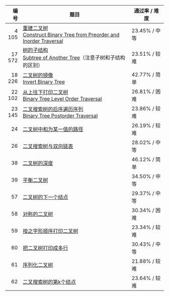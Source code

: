 编号 | 题目 | 通过率 / 难度 |
---:|---|---
 4<br>105 | [重建二叉树](https://www.nowcoder.com/practice/8a19cbe657394eeaac2f6ea9b0f6fcf6?tpId=13&amp;&amp;tqId=11157&amp;rp=1&amp;ru=/activity/oj&amp;qru=/ta/coding-interviews/question-ranking)<br>[Construct Binary Tree from Preorder and Inorder Traversal](https://leetcode.com/problems/construct-binary-tree-from-preorder-and-inorder-traversal/) | 23.45% / 中等
 17<br>572 | [树的子结构](https://www.nowcoder.com/practice/6e196c44c7004d15b1610b9afca8bd88?tpId=13&amp;&amp;tqId=11170&amp;rp=1&amp;ru=/activity/oj&amp;qru=/ta/coding-interviews/question-ranking)<br>[Subtree of Another Tree](https://leetcode.com/problems/subtree-of-another-tree/)（注意子树和子结构的区别） | 23.51% / 较难
 18<br>226 | [二叉树的镜像](https://www.nowcoder.com/practice/564f4c26aa584921bc75623e48ca3011?tpId=13&amp;&amp;tqId=11171&amp;rp=1&amp;ru=/activity/oj&amp;qru=/ta/coding-interviews/question-ranking)<br>[Invert Binary Tree](https://leetcode.com/problems/invert-binary-tree/) | 42.77% / 简单
 22<br>102 | [从上往下打印二叉树](https://www.nowcoder.com/practice/7fe2212963db4790b57431d9ed259701?tpId=13&amp;&amp;tqId=11175&amp;rp=1&amp;ru=/activity/oj&amp;qru=/ta/coding-interviews/question-ranking)<br>[Binary Tree Level Order Traversal](https://leetcode.com/problems/binary-tree-level-order-traversal/) | 26.81% / 困难
 23<br>145 | [二叉搜索树的后序遍历序列](https://www.nowcoder.com/practice/a861533d45854474ac791d90e447bafd?tpId=13&amp;&amp;tqId=11176&amp;rp=1&amp;ru=/activity/oj&amp;qru=/ta/coding-interviews/question-ranking)<br>[Binary Tree Postorder Traversal](https://leetcode.com/problems/binary-tree-postorder-traversal/) | 23.86% / 较难
 24 | [二叉树中和为某一值的路径](https://www.nowcoder.com/practice/b736e784e3e34731af99065031301bca?tpId=13&amp;&amp;tqId=11177&amp;rp=1&amp;ru=/activity/oj&amp;qru=/ta/coding-interviews/question-ranking) | 26.19% / 较难
 26 | [二叉搜索树与双向链表](https://www.nowcoder.com/practice/947f6eb80d944a84850b0538bf0ec3a5?tpId=13&amp;&amp;tqId=11179&amp;rp=1&amp;ru=/activity/oj&amp;qru=/ta/coding-interviews/question-ranking) | 28.02% / 中等
 38 | [二叉树的深度](https://www.nowcoder.com/practice/435fb86331474282a3499955f0a41e8b?tpId=13&amp;&amp;tqId=11191&amp;rp=1&amp;ru=/activity/oj&amp;qru=/ta/coding-interviews/question-ranking) | 46.12% / 简单
 39 | [平衡二叉树](https://www.nowcoder.com/practice/8b3b95850edb4115918ecebdf1b4d222?tpId=13&amp;&amp;tqId=11192&amp;rp=1&amp;ru=/activity/oj&amp;qru=/ta/coding-interviews/question-ranking) | 34.50% / 中等
 57 | [二叉树的下一个结点](https://www.nowcoder.com/practice/9023a0c988684a53960365b889ceaf5e?tpId=13&amp;&amp;tqId=11210&amp;rp=1&amp;ru=/activity/oj&amp;qru=/ta/coding-interviews/question-ranking) | 29.37% / 中等
 58 | [对称的二叉树](https://www.nowcoder.com/practice/ff05d44dfdb04e1d83bdbdab320efbcb?tpId=13&amp;&amp;tqId=11211&amp;rp=1&amp;ru=/activity/oj&amp;qru=/ta/coding-interviews/question-ranking) | 30.34% / 困难
 59 | [按之字形顺序打印二叉树](https://www.nowcoder.com/practice/91b69814117f4e8097390d107d2efbe0?tpId=13&amp;&amp;tqId=11212&amp;rp=1&amp;ru=/activity/oj&amp;qru=/ta/coding-interviews/question-ranking) | 23.34% / 较难
 60 | [把二叉树打印成多行](https://www.nowcoder.com/practice/445c44d982d04483b04a54f298796288?tpId=13&amp;&amp;tqId=11213&amp;rp=1&amp;ru=/activity/oj&amp;qru=/ta/coding-interviews/question-ranking) | 30.43% / 中等
 61 | [序列化二叉树](https://www.nowcoder.com/practice/cf7e25aa97c04cc1a68c8f040e71fb84?tpId=13&amp;&amp;tqId=11214&amp;rp=1&amp;ru=/activity/oj&amp;qru=/ta/coding-interviews/question-ranking) | 21.88% / 较难
 62 | [二叉搜索树的第k个结点](https://www.nowcoder.com/practice/ef068f602dde4d28aab2b210e859150a?tpId=13&amp;&amp;tqId=11215&amp;rp=1&amp;ru=/activity/oj&amp;qru=/ta/coding-interviews/question-ranking) | 23.64% / 较难
